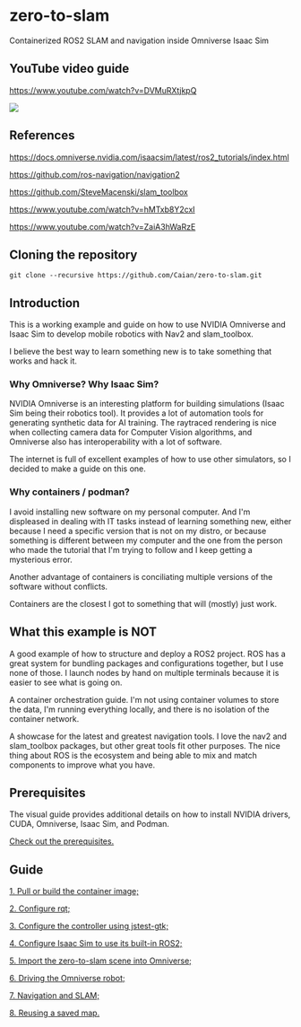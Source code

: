 # zero-to-slam

Containerized ROS2 SLAM and navigation inside Omniverse Isaac Sim

## YouTube video guide

https://www.youtube.com/watch?v=DVMuRXtjkpQ

[![](https://img.youtube.com/vi/DVMuRXtjkpQ/0.jpg)](https://www.youtube.com/watch?v=DVMuRXtjkpQ)

## References

https://docs.omniverse.nvidia.com/isaacsim/latest/ros2_tutorials/index.html

https://github.com/ros-navigation/navigation2

https://github.com/SteveMacenski/slam_toolbox

https://www.youtube.com/watch?v=hMTxb8Y2cxI

https://www.youtube.com/watch?v=ZaiA3hWaRzE

## Cloning the repository

```
git clone --recursive https://github.com/Caian/zero-to-slam.git
```

## Introduction

This is a working example and guide on how to use NVIDIA Omniverse and Isaac Sim to develop mobile robotics with Nav2 and slam_toolbox.

I believe the best way to learn something new is to take something that works and hack it.

### Why Omniverse? Why Isaac Sim?

NVIDIA Omniverse is an interesting platform for building simulations (Isaac Sim being their robotics tool). It provides a lot of automation tools for generating synthetic data for AI training. The raytraced rendering is nice when collecting camera data for Computer Vision algorithms, and Omniverse also has interoperability with a lot of software.

The internet is full of excellent examples of how to use other simulators, so I decided to make a guide on this one.

### Why containers / podman?

I avoid installing new software on my personal computer. And I'm displeased in dealing with IT tasks instead of learning something new, either because I need a specific version that is not on my distro, or because something is different between my computer and the one from the person who made the tutorial that I'm trying to follow and I keep getting a mysterious error.

Another advantage of containers is conciliating multiple versions of the software without conflicts.

Containers are the closest I got to something that will (mostly) just work.

## What this example is NOT

A good example of how to structure and deploy a ROS2 project. ROS has a great system for bundling packages and configurations together, but I use none of those. I launch nodes by hand on multiple terminals because it is easier to see what is going on.

A container orchestration guide. I'm not using container volumes to store the data, I'm running everything locally, and there is no isolation of the container network.

A showcase for the latest and greatest navigation tools. I love the nav2 and slam_toolbox packages, but other great tools fit other purposes. The nice thing about ROS is the ecosystem and being able to mix and match components to improve what you have.

## Prerequisites

The visual guide provides additional details on how to install NVIDIA drivers, CUDA, Omniverse, Isaac Sim, and Podman.

[Check out the prerequisites.](doc/PREREQUISITES.md)

## Guide

[1. Pull or build the container image;](doc/PODMAN.md)

[2. Configure rqt;](doc/RQT.md)

[3. Configure the controller using jstest-gtk;](doc/CONTROLLER.md)

[4. Configure Isaac Sim to use its built-in ROS2;](doc/ISAAC.md)

[5. Import the zero-to-slam scene into Omniverse;](doc/IMPORT.md)

[6. Driving the Omniverse robot;](doc/DRIVE.md)

[7. Navigation and SLAM;](doc/NAVSLAM.md)

[8. Reusing a saved map.](doc/UPDATEMAP.md)
